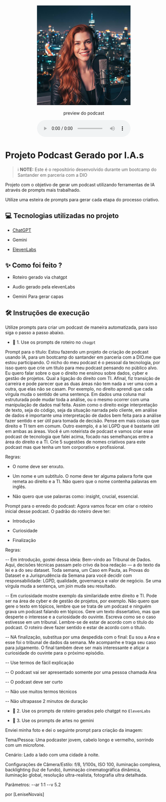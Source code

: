 <p align="center">
<img 
    src="1759326951395.jpg"
    width="300"
/>
</p>

<p align="center">
    preview do podcast
</p>

<div align="center">
    <audio src="ElevenLabs_2025-10-01T15_41_53_Jessica_pre_sp120_s50_sb75_v3.mp3" controls title="Podcast editado"></audio>
</div>

# Projeto Podcast Gerado por I.A.s

 > ℹ️ **NOTE:** Este é o repositório desenvolvido durante um bootcamp do Santander em parceria com a DIO


Projeto com o objetivo de gerar um podcast utilizando ferramentas de IA através de prompts mais trabalhado.

Utilize uma esteira de prompts para gerar cada etapa do processo criativo.


## 💻 Tecnologias utilizadas no projeto

- [ChatGPT](https://chat.openai.com/)

- Gemini

- [ElevenLabs](https://beta.elevenlabs.io/)


## ✨ Como foi feito ?

- Roteiro gerado via chatgpt

- Audio gerado pela elevenLabs

- Gemini Para gerar capas


## 🛠️ Instruções de execução

Utilize prompts para criar um podcast de maneira automatizada, para isso siga o passo a passo abaixo.

- 🤖 1. Use os prompts de roteiro no `chagpt`

Prompt para o título: Estou fazendo um projeto de criação de podcast usando IA, para um bootcamp do santander em parceria com a DIO.me que estou participando. 
O nicho do meu podcast é o pessoal da tecnologia, por isso quero que crie um título para meu podcast pensando no público alvo. 
Eu quero falar sobre o que o direito me ensinou sobre dados, cyber e gestão de projetos. Qual a ligação do direito com TI. 
Afinal, fiz transição de carreira e pode parecer que as duas áreas não tem nada a ver uma com a outra, que elas não se casam. 
Por exemplo, no direito aprendi que cada vírgula muda o sentido de uma sentença. Em dados uma coluna mal estruturada pode mudar toda a análise, 
ou o mesmo ocorrer com uma manipulação de dados mal feita. Assim como o direito exige interpretação de texto, seja do código, seja da situação narrada pelo cliente, 
em análise de dados é importante uma interpretação de dados bem feita para a análise fazer sentido e ser útil para tomada de decisão. 
Pense em mais coisas que direito e TI tem em comum. Outro exemplo, é a lei LGPD que é bastante útil em ambas as áreas. 
Você é um roteirista de podcast e vamos criar esse podcast de tecnologia que falei acima, focado nas semelhanças entre a área do direito e a TI. 
Crie 5 sugestões de nomes criativos para este podcast mas que tenha um tom corporativo e profissional. 

Regras: 

- O nome deve ser enxuto.
  
- Um nome e um subtítulo. O nome deve ter alguma palavra forte que remeta ao direito e a TI. Não quero que o nome contenha palavras em inglês.
  
- Não quero que use palavras como: insight, crucial, essencial.
  

Prompt para o enredo do podcast: Agora vamos focar em criar o roteiro inicial desse podcast. O padrão do roteiro deve ter: 

- Introdução
  
- Curiosidade
  
- Finalização
  
Regras:

-- Em introdução, gostei dessa ideia: Bem-vindo ao Tribunal de Dados. Aqui, decisões técnicas passam pelo crivo da boa redação — a do texto da lei e a do seu dataset.
  Toda semana, um Caso em Pauta, as Provas do Dataset e a Jurisprudência da Semana para você decidir com responsabilidade: LGPD, qualidade, governança e valor de negócio.
  Se uma vírgula muda a sentença, um join muda seu resultado. 
  
-- Em curiosidade mostre exemplo da similaridade entre direito e TI. Pode ser na área de cyber e de gestão de projetos, por exemplo.
  Não quero que gere o texto em tópicos, lembre que se trata de um podcast e ninguém grava um podcast falando em tópicos.
  Gere um texto dissertativo, mas que desperte o interesse e a curiosidade do ouvinte.
  Escreva como se o caso estivesse em um tribunal. Lembre-se de estar de acordo com o título do podcast. O roteiro deve fazer sentido e estar de acordo com o título.
  
-- NA finalização, substitua por uma despedida com o final: Eu sou a Ana e esse foi o tribunal de dados da semana. Me acompanhe e traga seu caso para julgamento.
  O final também deve ser mais interessante e atiçar a curiosidade do ouvinte para o próximo episódio.
  
-- Use termos de fácil explicação

-- O podcast vai ser apresentado somente por uma pessoa chamada Ana

-- O podcast deve ser curto

-- Não use muitos termos técnicos

-- Não ultrapasse 2 minutos de duração


- 🤖 2. Use os prompts de roteiro gerados pelo chatgpt no  `ElevenLabs`

- 🤖 3. Use os prompts de artes no gemini

Enviei minha foto e dei o seguinte prompt para criação da imagem: 

Tema/Pessoa: Uma podcaster jovem, cabelo longo e vermelho, sorrindo com um microfone.

​Cenário: Lado a lado com uma cidade à noite.

​Configurações de Câmera/Estilo: f/8, 1/100s, ISO 100, iluminação complexa, backlighting (luz de fundo), 
iluminação cinematográfica dinâmica, iluminação global, resolução ultra-realista, fotografia ultra detalhada.

​Parâmetros: --ar 1:1 --v 5.2




por [LeniseNovais]
